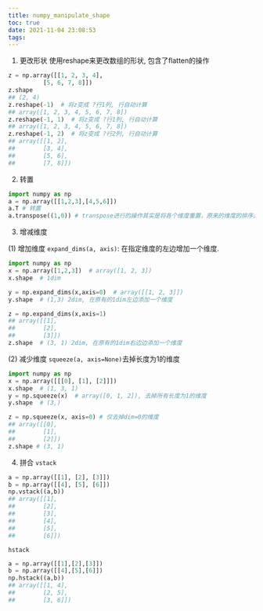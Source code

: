 ```yaml
---
title: numpy_manipulate_shape
toc: true
date: 2021-11-04 23:08:53
tags:
---
```

1. 更改形状
使用reshape来更改数组的形状, 包含了flatten的操作
```python
z = np.array([[1, 2, 3, 4],
          [5, 6, 7, 8]])
z.shape
## (2, 4)
z.reshape(-1)  # 将z变成 ?行1列, 行自动计算
## array([1, 2, 3, 4, 5, 6, 7, 8])
z.reshape(-1, 1)  # 将z变成 ?行1列, 行自动计算
## array([1, 2, 3, 4, 5, 6, 7, 8])
z.reshape(-1, 2)  # 将z变成 ?行2列, 行自动计算
## array([[1, 2],
##        [3, 4],
##        [5, 6],
##        [7, 8]])
```

2. 转置
```python
import numpy as np
a = np.array([[1,2,3],[4,5,6]])
a.T # 转置
a.transpose((1,0)) # transpose进行的操作其实是将各个维度重置，原来的维度的排序是(0,1), 转换成(1,0)相当于进行了转置
```

3. 增减维度

(1) 增加维度
`expand_dims(a, axis)`: 在指定维度的左边增加一个维度.
```python
import numpy as np
x = np.array([1,2,3])  # array([1, 2, 3])
x.shape  # 1dim

y = np.expand_dims(x,axis=0)  # array([[1, 2, 3]])
y.shape  # (1,3) 2dim, 在原有的1dim左边添加一个维度

z = np.expand_dims(x,axis=1)
## array([[1],
##        [2],
##        [3]])
z.shape  # (3, 1) 2dim, 在原有的1dim右边边添加一个维度
```

(2) 减少维度
`squeeze(a, axis=None)`去掉长度为1的维度

```python
import numpy as np
x = np.array([[[0], [1], [2]]])
x.shape  # (1, 3, 1)
y = np.squeeze(x)  # array([0, 1, 2]), 去掉所有长度为1的维度
y.shape  # (3,)

z = np.squeeze(x, axis=0) # 仅去掉dim=0的维度
## array([[0],
##        [1],
##        [2]])
z.shape # (3, 1)
```


4. 拼合
`vstack`
```python
a = np.array([[1], [2], [3]])
b = np.array([[4], [5], [6]])
np.vstack((a,b))
## array([[1],
##        [2],
##        [3],
##        [4],
##        [5],
##        [6]])
```
`hstack`
```python
a = np.array([[1],[2],[3]])
b = np.array([[4],[5],[6]])
np.hstack((a,b))
## array([[1, 4],
##        [2, 5],
##        [3, 6]])
```